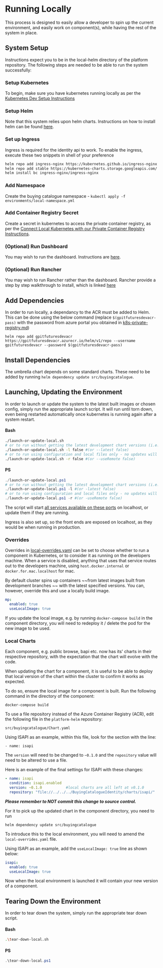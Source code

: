 # Running Locally

This process is designed to easily allow a developer to spin up the current environment, and easily work on component(s), while having the rest of the system in place.

## System Setup

Instructions expect you to be in the local-helm directory of the platform repository.
The following steps are needed to be able to run the system successfully:

### Setup Kubernetes

To begin, make sure you have kubernetes running locally as per the [Kubernetes Dev Setup Instructions](../Docs/local-k8s-setup.md)

### Setup Helm

Note that this system relies upon helm charts. Instructions on how to install helm can be found [here](https://helm.sh/docs/intro/install/).

### Set up Ingress

Ingress is required for the identity api to work. To enable the ingress, execute these two snippets in shell of your preference

```bash
helm repo add ingress-nginx https://kubernetes.github.io/ingress-nginx
helm repo add stable https://kubernetes-charts.storage.googleapis.com/
helm install bc ingress-nginx/ingress-nginx
```

### Add Namespace

Create the buying catalogue namespace - `kubectl apply -f environments/local-namespace.yml`

### Add Container Registry Secret

Create a secret in kubernetes to access the private container registry, as per the [Connect Local Kubernetes with our Private Container Registry Instructions](k8s-private-registry.md).

### (Optional) Run Dashboard

You may wish to run the dashboard. Instructions are [here](run-dashboard.md).

### (Optional) Run Rancher

You may wish to run Rancher rather than the dashboard. Rancher provide a step by step walkthrough to install, which is linked [here](rancher-setup.md)

## Add Dependencies

In order to run locally, a dependancy to the ACR must be added to Helm. This can be done using the below command (replace `$(gpitfuturesdevacr-pass)` with the password from azure portal you obtained in [k8s-private-registry.md](k8s-private-registry.md))
```
helm repo add gpitfuturesdevacr https://gpitfuturesdevacr.azurecr.io/helm/v1/repo --username gpitfuturesdevacr --password $(gpitfuturesdevacr-pass)
```

## Install Dependencies

The umbrella chart depends on some standard charts. These need to be added by running `helm dependency update src/buyingcatalogue`.

## Launching, Updating the Environment

In order to launch or update the system to the latest built images or chosen config, simply run the appropriate launch script. It will run until torn down, even being restarted automatically once kubernetes is running again after a system restart.

#### Bash

```bash
./launch-or-update-local.sh
# or to run without getting the latest development chart versions (i.e. run with versions that are coming from builds on master branches)
./launch-or-update-local.sh -l false #(or --latest false)
# or to run using configuration and local files only - no updates will be performed
./launch-or-update-local.sh -r false #(or --useRemote false)
```

#### PS

```Powershell
./launch-or-update-local.ps1
# or to run without getting the latest development chart versions (i.e. run with versions coming from builds or master branches)
./launch-or-update-local.ps1 -l #(or -latest false)
# or to run using configuration and local files only - no updates will be performed
./launch-or-update-local.ps1 -r #(or -useRemote false)
```

The script will start [all services available on these ports](../README.md#configuration-overview) on localhost, or update them if they are running.

Ingress is also set up, so the front ends are exposed on localhost, as they would be when running in production.

### Overrides

Overrides in [local-overrides.yaml](../local-overrides.yaml) can be set to choose whether to run a component in Kubernetes, or to consider it as running on the developers machine. When a service is disabled, anything that uses that service routes out to the developers machine, using `host.docker.internal` or `docker.for.mac.localhost` for mac.

By default cluster spins up containers ~~from latest images built from development branches ~~ with the latest specified versions. You can, however, override this and use a locally build image.

```yaml
mp:
  enabled: true
  useLocalImage: true
```

If you update the local image, e.g. by running `docker-compose build` in the component directory, you will need to redeploy it / delete the pod for the new image to be used.

### Local Charts

Each component, e.g. public browse, bapi etc. now has its' charts in their respective repository, with the expectation that the chart will evolve with the code.

When updating the chart for a component, it is useful to be able to deploy that local version of the chart within the cluster to confirm it works as expected.

To do so, ensure the local image for a component is built. Run the following command in the directory of the component:

`docker-compose build`

To use a file repository instead of the Azure Container Registry (ACR), edit the following file in the `platform-helm` repository:

 `src/buyingcatalogue/Chart.yaml`

Using ISAPI as an example, within this file, look for the section with the line:

`- name: isapi`

The `version` will need to be changed to `~0.1.0` and the `repository` value will need to be altered to use a file.

Here is an example of the final settings for ISAPI with these changes:
 
```yaml
- name: isapi
  condition: isapi.enabled
  version: ~0.1.0           #local charts are all left at v0.1.0
  repository: "file://../../../BuyingCatalogueIdentity/charts/isapi/"  #path to isapi chart. This assumes platform-helm and BuyingCatalogueIdentity repositories are cloned to the same root folder
```

***Please remember to NOT commit this change to source control.***

For it to pick up the updated chart in the component directory, you need to run

`helm dependency update src/buyingcatalogue`

To introduce this to the local environment, you will need to amend the `local-overrides.yaml` file.

Using ISAPI as an example, add the `useLocalImage: true` line as shown below:

```yaml
isapi:
  enabled: true
  useLocalImage: true
```

Now when the local environment is launched it will contain your new version of a component.

## Tearing Down the Environment

In order to tear down the system, simply run the appropriate tear down script.

#### Bash

```bash
.\tear-down-local.sh
```

#### PS

```Powershell
.\tear-down-local.ps1
```
